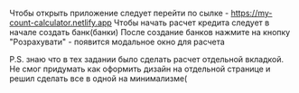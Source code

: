 Чтобы открыть приложение следует перейти по сылке - https://my-count-calculator.netlify.app
Чтобы начать расчет кредита следует в начале создать банк(банки) 
После создание банков нажмите на кнопку "Розрахувати" - появится модальное окно для расчета 

P.S. знаю что в тех задании было сделать расчет отдельной вкладкой. Не смог придумать как оформить дизайн на отдельной странице и решил сделать все в одной на минимализме(
